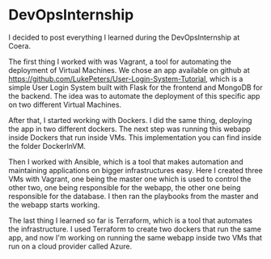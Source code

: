# DevOpsInternship
I decided to post everything I learned during the DevOpsInternship at Coera. 

The first thing I worked with was Vagrant, a tool for automating the deployment of Virtual Machines. We chose an app available on github at https://github.com/LukePeters/User-Login-System-Tutorial, which is a simple User Login System built with Flask for the frontend and MongoDB for the backend. The idea was to automate the deployment of this specific app on two different Virtual Machines.

After that, I started working with Dockers. I did the same thing, deploying the app in two different dockers. The next step was running this webapp inside Dockers that run inside VMs. This implementation you can find inside the folder DockerInVM.

Then I worked with Ansible, which is a tool that makes automation and maintaining applications on bigger infrastructures easy. Here I created three VMs with Vagrant, one being the master one which is used to control the other two, one being responsible for the webapp, the other one being responsible for the database. I then ran the playbooks from the master and the webapp starts working.

The last thing I learned so far is Terraform, which is a tool that automates the infrastructure. I used Terraform to create two dockers that run the same app, and now I'm working on running the same webapp inside two VMs that run on a cloud provider called Azure.
